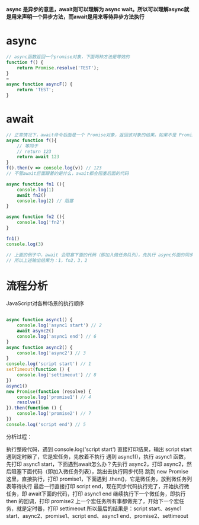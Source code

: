 
**async 是异步的意思，await则可以理解为 async wait。所以可以理解async就是用来声明一个异步方法，而await是用来等待异步方法执行**

# async
```javascript
// async函数返回一个promise对象，下面两种方法是等效的
function f() {
    return Promise.resolve('TEST');
}
=
async function asyncF() {
    return 'TEST';
}
```

# await
```javascript
// 正常情况下，await命令后面是一个 Promise对象，返回该对象的结果。如果不是 Promise对象，就直接返回对应的值
async function f(){
    // 等同于
    // return 123
    return await 123
}
f().then(v => console.log(v)) // 123
// 不管await后面跟着的是什么，await都会阻塞后面的代码

async function fn1 (){
    console.log(1)
    await fn2()
    console.log(2) // 阻塞
}

async function fn2 (){
    console.log('fn2')
}

fn1()
console.log(3)

// 上面的例子中，await 会阻塞下面的代码（即加入微任务队列），先执行 async外面的同步代码，同步代码执行完，再回到 async 函数中，再执行之前阻塞的代码
// 所以上述输出结果为：1，fn2，3，2
```
# 流程分析
JavaScript对各种场景的执行顺序
```javascript

async function async1() {
    console.log('async1 start') // 2
    await async2()
    console.log('async1 end') // 6
}
async function async2() {
    console.log('async2') // 3
}
console.log('script start') // 1 
setTimeout(function () {
    console.log('settimeout') // 8
})
async1()
new Promise(function (resolve) {
    console.log('promise1') // 4
    resolve()
}).then(function () {
    console.log('promise2') // 7 
})
console.log('script end') // 5
```
分析过程：

执行整段代码，遇到 console.log('script start') 直接打印结果，输出 script start
遇到定时器了，它是宏任务，先放着不执行
遇到 async1()，执行 async1 函数，先打印 async1 start，下面遇到await怎么办？先执行 async2，打印 async2，然后阻塞下面代码（即加入微任务列表），跳出去执行同步代码
跳到 new Promise 这里，直接执行，打印 promise1，下面遇到 .then()，它是微任务，放到微任务列表等待执行
最后一行直接打印 script end，现在同步代码执行完了，开始执行微任务，即 await下面的代码，打印 async1 end
继续执行下一个微任务，即执行 then 的回调，打印 promise2
上一个宏任务所有事都做完了，开始下一个宏任务，就是定时器，打印 settimeout
所以最后的结果是：script start、async1 start、async2、promise1、script end、async1 end、promise2、settimeout